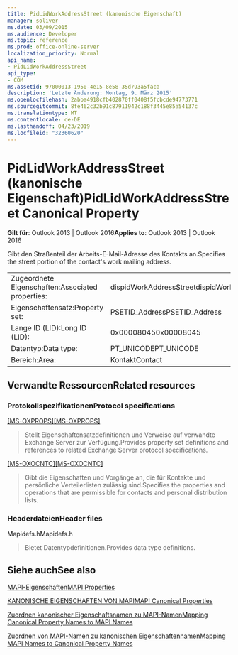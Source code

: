 ```yaml
---
title: PidLidWorkAddressStreet (kanonische Eigenschaft)
manager: soliver
ms.date: 03/09/2015
ms.audience: Developer
ms.topic: reference
ms.prod: office-online-server
localization_priority: Normal
api_name:
- PidLidWorkAddressStreet
api_type:
- COM
ms.assetid: 97000013-1950-4e15-8e58-35d793a5faca
description: 'Letzte Änderung: Montag, 9. März 2015'
ms.openlocfilehash: 2abba4918cfb402870ff0408f5fcbcde94773771
ms.sourcegitcommit: 8fe462c32b91c87911942c188f3445e85a54137c
ms.translationtype: MT
ms.contentlocale: de-DE
ms.lasthandoff: 04/23/2019
ms.locfileid: "32360620"
---
```

# <a name="pidlidworkaddressstreet-canonical-property"></a><span data-ttu-id="0b7b0-103">PidLidWorkAddressStreet (kanonische Eigenschaft)</span><span class="sxs-lookup"><span data-stu-id="0b7b0-103">PidLidWorkAddressStreet Canonical Property</span></span>

  
  
<span data-ttu-id="0b7b0-104">**Gilt für**: Outlook 2013 | Outlook 2016</span><span class="sxs-lookup"><span data-stu-id="0b7b0-104">**Applies to**: Outlook 2013 | Outlook 2016</span></span> 
  
<span data-ttu-id="0b7b0-105">Gibt den Straßenteil der Arbeits-E-Mail-Adresse des Kontakts an.</span><span class="sxs-lookup"><span data-stu-id="0b7b0-105">Specifies the street portion of the contact's work mailing address.</span></span>
  
|||
|:-----|:-----|
|<span data-ttu-id="0b7b0-106">Zugeordnete Eigenschaften:</span><span class="sxs-lookup"><span data-stu-id="0b7b0-106">Associated properties:</span></span>  <br/> |<span data-ttu-id="0b7b0-107">dispidWorkAddressStreet</span><span class="sxs-lookup"><span data-stu-id="0b7b0-107">dispidWorkAddressStreet</span></span>  <br/> |
|<span data-ttu-id="0b7b0-108">Eigenschaftensatz:</span><span class="sxs-lookup"><span data-stu-id="0b7b0-108">Property set:</span></span>  <br/> |<span data-ttu-id="0b7b0-109">PSETID_Address</span><span class="sxs-lookup"><span data-stu-id="0b7b0-109">PSETID_Address</span></span>  <br/> |
|<span data-ttu-id="0b7b0-110">Lange ID (LID):</span><span class="sxs-lookup"><span data-stu-id="0b7b0-110">Long ID (LID):</span></span>  <br/> |<span data-ttu-id="0b7b0-111">0x00008045</span><span class="sxs-lookup"><span data-stu-id="0b7b0-111">0x00008045</span></span>  <br/> |
|<span data-ttu-id="0b7b0-112">Datentyp:</span><span class="sxs-lookup"><span data-stu-id="0b7b0-112">Data type:</span></span>  <br/> |<span data-ttu-id="0b7b0-113">PT_UNICODE</span><span class="sxs-lookup"><span data-stu-id="0b7b0-113">PT_UNICODE</span></span>  <br/> |
|<span data-ttu-id="0b7b0-114">Bereich:</span><span class="sxs-lookup"><span data-stu-id="0b7b0-114">Area:</span></span>  <br/> |<span data-ttu-id="0b7b0-115">Kontakt</span><span class="sxs-lookup"><span data-stu-id="0b7b0-115">Contact</span></span>  <br/> |
   
## <a name="related-resources"></a><span data-ttu-id="0b7b0-116">Verwandte Ressourcen</span><span class="sxs-lookup"><span data-stu-id="0b7b0-116">Related resources</span></span>

### <a name="protocol-specifications"></a><span data-ttu-id="0b7b0-117">Protokollspezifikationen</span><span class="sxs-lookup"><span data-stu-id="0b7b0-117">Protocol specifications</span></span>

<span data-ttu-id="0b7b0-118">[[MS-OXPROPS]](https://msdn.microsoft.com/library/f6ab1613-aefe-447d-a49c-18217230b148%28Office.15%29.aspx)</span><span class="sxs-lookup"><span data-stu-id="0b7b0-118">[[MS-OXPROPS]](https://msdn.microsoft.com/library/f6ab1613-aefe-447d-a49c-18217230b148%28Office.15%29.aspx)</span></span>
  
> <span data-ttu-id="0b7b0-119">Stellt Eigenschaftensatzdefinitionen und Verweise auf verwandte Exchange Server zur Verfügung.</span><span class="sxs-lookup"><span data-stu-id="0b7b0-119">Provides property set definitions and references to related Exchange Server protocol specifications.</span></span>
    
<span data-ttu-id="0b7b0-120">[[MS-OXOCNTC]](https://msdn.microsoft.com/library/9b636532-9150-4836-9635-9c9b756c9ccf%28Office.15%29.aspx)</span><span class="sxs-lookup"><span data-stu-id="0b7b0-120">[[MS-OXOCNTC]](https://msdn.microsoft.com/library/9b636532-9150-4836-9635-9c9b756c9ccf%28Office.15%29.aspx)</span></span>
  
> <span data-ttu-id="0b7b0-121">Gibt die Eigenschaften und Vorgänge an, die für Kontakte und persönliche Verteilerlisten zulässig sind.</span><span class="sxs-lookup"><span data-stu-id="0b7b0-121">Specifies the properties and operations that are permissible for contacts and personal distribution lists.</span></span>
    
### <a name="header-files"></a><span data-ttu-id="0b7b0-122">Headerdateien</span><span class="sxs-lookup"><span data-stu-id="0b7b0-122">Header files</span></span>

<span data-ttu-id="0b7b0-123">Mapidefs.h</span><span class="sxs-lookup"><span data-stu-id="0b7b0-123">Mapidefs.h</span></span>
  
> <span data-ttu-id="0b7b0-124">Bietet Datentypdefinitionen.</span><span class="sxs-lookup"><span data-stu-id="0b7b0-124">Provides data type definitions.</span></span>
    
## <a name="see-also"></a><span data-ttu-id="0b7b0-125">Siehe auch</span><span class="sxs-lookup"><span data-stu-id="0b7b0-125">See also</span></span>



[<span data-ttu-id="0b7b0-126">MAPI-Eigenschaften</span><span class="sxs-lookup"><span data-stu-id="0b7b0-126">MAPI Properties</span></span>](mapi-properties.md)
  
[<span data-ttu-id="0b7b0-127">KANONISCHE EIGENSCHAFTEN VON MAPI</span><span class="sxs-lookup"><span data-stu-id="0b7b0-127">MAPI Canonical Properties</span></span>](mapi-canonical-properties.md)
  
[<span data-ttu-id="0b7b0-128">Zuordnen kanonischer Eigenschaftsnamen zu MAPI-Namen</span><span class="sxs-lookup"><span data-stu-id="0b7b0-128">Mapping Canonical Property Names to MAPI Names</span></span>](mapping-canonical-property-names-to-mapi-names.md)
  
[<span data-ttu-id="0b7b0-129">Zuordnen von MAPI-Namen zu kanonischen Eigenschaftennamen</span><span class="sxs-lookup"><span data-stu-id="0b7b0-129">Mapping MAPI Names to Canonical Property Names</span></span>](mapping-mapi-names-to-canonical-property-names.md)

